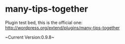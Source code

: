 many-tips-together
==================

Plugin test bed, this is the official one: http://wordpress.org/extend/plugins/many-tips-together

~Current Version:0.9.8~